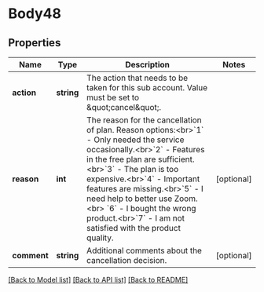 # Body48

## Properties
Name | Type | Description | Notes
------------ | ------------- | ------------- | -------------
**action** | **string** | The action that needs to be taken for this sub account. Value must be set to \&quot;cancel\&quot;. | 
**reason** | **int** | The reason for the cancellation of plan. Reason options:&lt;br&gt;&#x60;1&#x60; - Only needed the service occasionally.&lt;br&gt;&#x60;2&#x60; - Features in the free plan are sufficient.&lt;br&gt;&#x60;3&#x60; - The plan is too expensive.&lt;br&gt;&#x60;4&#x60; - Important features are missing.&lt;br&gt;&#x60;5&#x60; - I need help to better use Zoom.&lt;br&gt; &#x60;6&#x60; - I bought the wrong product.&lt;br&gt;&#x60;7&#x60; - I am not satisfied with the product quality. | [optional] 
**comment** | **string** | Additional comments about the cancellation decision. | [optional] 

[[Back to Model list]](../README.md#documentation-for-models) [[Back to API list]](../README.md#documentation-for-api-endpoints) [[Back to README]](../README.md)


